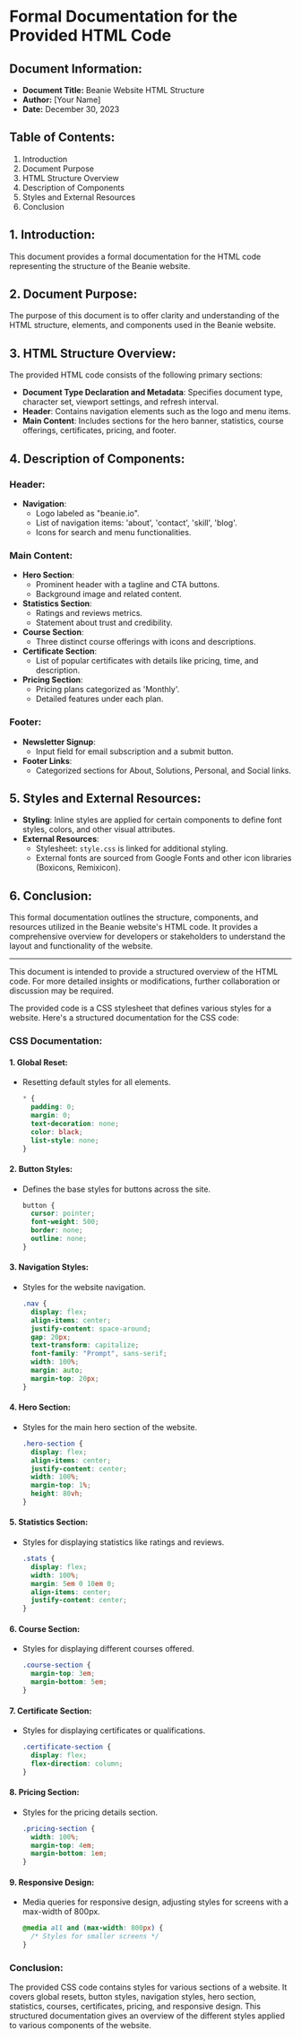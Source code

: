 # Formal Documentation for the Provided HTML Code

## Document Information:
- **Document Title:** Beanie Website HTML Structure
- **Author:** [Your Name]
- **Date:** December 30, 2023

## Table of Contents:
1. Introduction
2. Document Purpose
3. HTML Structure Overview
4. Description of Components
5. Styles and External Resources
6. Conclusion

## 1. Introduction:
This document provides a formal documentation for the HTML code representing the structure of the Beanie website.

## 2. Document Purpose:
The purpose of this document is to offer clarity and understanding of the HTML structure, elements, and components used in the Beanie website.

## 3. HTML Structure Overview:
The provided HTML code consists of the following primary sections:
- **Document Type Declaration and Metadata**: Specifies document type, character set, viewport settings, and refresh interval.
- **Header**: Contains navigation elements such as the logo and menu items.
- **Main Content**: Includes sections for the hero banner, statistics, course offerings, certificates, pricing, and footer.

## 4. Description of Components:

### Header:
- **Navigation**: 
  - Logo labeled as "beanie.io".
  - List of navigation items: 'about', 'contact', 'skill', 'blog'.
  - Icons for search and menu functionalities.

### Main Content:
- **Hero Section**: 
  - Prominent header with a tagline and CTA buttons.
  - Background image and related content.
- **Statistics Section**: 
  - Ratings and reviews metrics.
  - Statement about trust and credibility.
- **Course Section**: 
  - Three distinct course offerings with icons and descriptions.
- **Certificate Section**: 
  - List of popular certificates with details like pricing, time, and description.
- **Pricing Section**: 
  - Pricing plans categorized as 'Monthly'.
  - Detailed features under each plan.

### Footer:
- **Newsletter Signup**: 
  - Input field for email subscription and a submit button.
- **Footer Links**: 
  - Categorized sections for About, Solutions, Personal, and Social links.

## 5. Styles and External Resources:
- **Styling**: Inline styles are applied for certain components to define font styles, colors, and other visual attributes.
- **External Resources**: 
  - Stylesheet: `style.css` is linked for additional styling.
  - External fonts are sourced from Google Fonts and other icon libraries (Boxicons, Remixicon).

## 6. Conclusion:
This formal documentation outlines the structure, components, and resources utilized in the Beanie website's HTML code. It provides a comprehensive overview for developers or stakeholders to understand the layout and functionality of the website.

---

This document is intended to provide a structured overview of the HTML code. For more detailed insights or modifications, further collaboration or discussion may be required.


The provided code is a CSS stylesheet that defines various styles for a website. Here's a structured documentation for the CSS code:

### CSS Documentation:

#### 1. Global Reset:
- Resetting default styles for all elements.
  ```css
  * {
    padding: 0;
    margin: 0;
    text-decoration: none;
    color: black;
    list-style: none;
  }
  ```

#### 2. Button Styles:
- Defines the base styles for buttons across the site.
  ```css
  button {
    cursor: pointer;
    font-weight: 500;
    border: none;
    outline: none;
  }
  ```

#### 3. Navigation Styles:
- Styles for the website navigation.
  ```css
  .nav {
    display: flex;
    align-items: center;
    justify-content: space-around;
    gap: 20px;
    text-transform: capitalize;
    font-family: "Prompt", sans-serif;
    width: 100%;
    margin: auto;
    margin-top: 20px;
  }
  ```

#### 4. Hero Section:
- Styles for the main hero section of the website.
  ```css
  .hero-section {
    display: flex;
    align-items: center;
    justify-content: center;
    width: 100%;
    margin-top: 1%;
    height: 80vh;
  }
  ```

#### 5. Statistics Section:
- Styles for displaying statistics like ratings and reviews.
  ```css
  .stats {
    display: flex;
    width: 100%;
    margin: 5em 0 10em 0;
    align-items: center;
    justify-content: center;
  }
  ```

#### 6. Course Section:
- Styles for displaying different courses offered.
  ```css
  .course-section {
    margin-top: 3em;
    margin-bottom: 5em;
  }
  ```

#### 7. Certificate Section:
- Styles for displaying certificates or qualifications.
  ```css
  .certificate-section {
    display: flex;
    flex-direction: column;
  }
  ```

#### 8. Pricing Section:
- Styles for the pricing details section.
  ```css
  .pricing-section {
    width: 100%;
    margin-top: 4em;
    margin-bottom: 1em;
  }
  ```

#### 9. Responsive Design:
- Media queries for responsive design, adjusting styles for screens with a max-width of 800px.
  ```css
  @media all and (max-width: 800px) {
    /* Styles for smaller screens */
  }
  ```

### Conclusion:
The provided CSS code contains styles for various sections of a website. It covers global resets, button styles, navigation styles, hero section, statistics, courses, certificates, pricing, and responsive design. This structured documentation gives an overview of the different styles applied to various components of the website.
